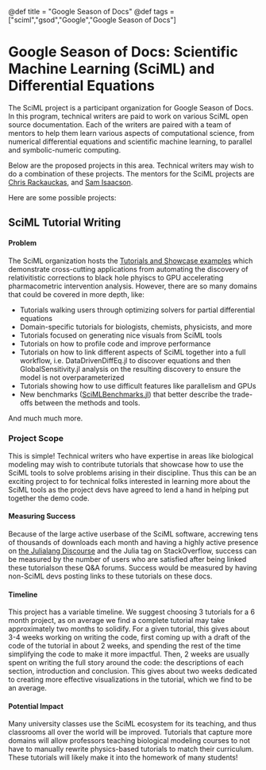 @def title = "Google Season of Docs"
@def tags = ["sciml","gsod","Google","Google Season of Docs"]

# Google Season of Docs: Scientific Machine Learning (SciML) and Differential Equations

The SciML project is a participant organization for Google Season of Docs. In this program,
technical writers are paid to work on various SciML open source documentation. Each of the
writers are paired with a team of mentors to help them learn various aspects of computational
science, from numerical differential equations and scientific machine learning, to parallel
and symbolic-numeric computing.

Below are the proposed projects in this area. Technical
writers may wish to do a combination of these projects. The mentors for the SciML
projects are [Chris Rackauckas](https://github.com/ChrisRackauckas), and
[Sam Isaacson](https://github.com/isaacsas).

Here are some possible projects:

## SciML Tutorial Writing

#### Problem

The SciML organization hosts the [Tutorials and Showcase examples](https://docs.sciml.ai/Overview/stable/showcase/showcase/)
which demonstrate cross-cutting applications from automating the discovery of relativitistic
corrections to black hole phyiscs to GPU accelerating pharmacometric intervention analysis.
However, there are so many domains that could be covered in more depth, like:

- Tutorials walking users through optimizing solvers for partial differential equations
- Domain-specific tutorials for biologists, chemists, physicists, and more
- Tutorials focused on generating nice visuals from SciML tools
- Tutorials on how to profile code and improve performance
- Tutorials on how to link different aspects of SciML together into a full workflow, i.e. DataDrivenDiffEq.jl to discover equations
  and then GlobalSensitivity.jl analysis on the resulting discovery to ensure the model is not overparameterized
- Tutorials showing how to use difficult features like parallelism and GPUs
- New benchmarks ([SciMLBenchmarks.jl](https://github.com/SciML/SciMLBenchmarks.jl)) that better describe the trade-offs between the
  methods and tools.

And much much more.

### Project Scope

This is simple! Technical writers who have expertise in areas like biological modeling may wish to contribute tutorials that
showcase how to use the SciML tools to solve problems arising in their discipline. Thus this can be an exciting project to
for technical folks interested in learning more about the SciML tools as the project devs have agreed to lend a hand in helping
put together the demo code.

#### Measuring Success

Because of the large active userbase of the SciML software, accrewing tens of thousands of downloads each month
and having a highly active presence on [the Julialang Discourse](https://discourse.julialang.org/) and
the Julia tag on StackOverflow, success can be measured by the number of users who are satisfied after being
linked these tutorialson these Q&A forums. Success would be measured by having non-SciML devs posting
links to these tutorials on these docs.

#### Timeline

This project has a variable timeline. We suggest choosing 3 tutorials for a 6 month project, as on average we find
a complete tutorial may take approximately two months to solidify. For a given tutorial, this gives about 3-4 weeks
working on writing the code, first coming up with a draft of the code of the tutorial in about 2 weeks, and spending
the rest of the time simplifying the code to make it more impactful. Then, 2 weeks are usually spent on writing the
full story around the code: the descriptions of each section, introduction and conclusion. This gives about two weeks
dedicated to creating more effective visualizations in the tutorial, which we find to be an average.

#### Potential Impact

Many university classes use the SciML ecosystem for its teaching, and thus classrooms all over the world will be improved.
Tutorials that capture more domains will allow professors teaching biological modeling courses to not have to manually
rewrite physics-based tutorials to match their curriculum. These tutorials will likely make it into the homework of many
students!
